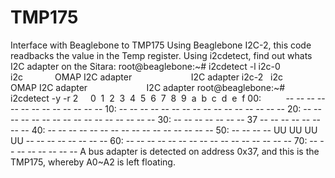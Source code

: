 # TMP175
Interface with Beaglebone to TMP175
Using Beaglebone I2C-2, this code readbacks the value in the Temp register.
Using i2cdetect, find out whats I2C adapter on the Sitara:
root@beaglebone:~# i2cdetect -l
i2c-0   i2c             OMAP I2C adapter                        I2C adapter
i2c-2   i2c             OMAP I2C adapter                        I2C adapter
root@beaglebone:~# i2cdetect -y -r 2     
0  1  2  3  4  5  6  7  8  9  a  b  c  d  e  f
00:          -- -- -- -- -- -- -- -- -- -- -- -- --
10: -- -- -- -- -- -- -- -- -- -- -- -- -- -- -- --
20: -- -- -- -- -- -- -- -- -- -- -- -- -- -- -- --
30: -- -- -- -- -- -- -- 37 -- -- -- -- -- -- -- --
40: -- -- -- -- -- -- -- -- -- -- -- -- -- -- -- --
50: -- -- -- -- UU UU UU UU -- -- -- -- -- -- -- --
60: -- -- -- -- -- -- -- -- -- -- -- -- -- -- -- --
70: -- -- -- -- -- -- -- --
A bus adapter is detected on address 0x37, and this is the TMP175, whereby A0~A2 is left floating.
